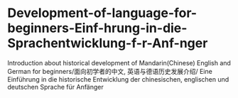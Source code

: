 # Development-of-language-for-beginners-Einf-hrung-in-die-Sprachentwicklung-f-r-Anf-nger
Introduction about historical development of  Mandarin(Chinese) English and German for beginners/面向初学者的中文, 英语与德语历史发展介绍/ Eine Einführung in die historische Entwicklung der chinesischen, englischen und deutschen Sprache für Anfänger
